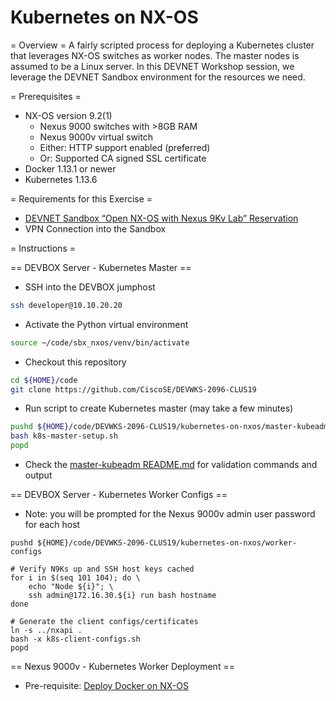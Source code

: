 # Kubernetes on NX-OS

= Overview =
A fairly scripted process for deploying a Kubernetes cluster that
leverages NX-OS switches as worker nodes.  The master nodes is
assumed to be a Linux server.  In this DEVNET Workshop session,
we leverage the DEVNET Sandbox environment for the resources
we need.

= Prerequisites =

* NX-OS version 9.2(1)
  * Nexus 9000 switches with >8GB RAM
  * Nexus 9000v virtual switch
  * Either: HTTP support enabled (preferred)
  * Or: Supported CA signed SSL certificate
* Docker 1.13.1 or newer
* Kubernetes 1.13.6

= Requirements for this Exercise =

* [DEVNET Sandbox “Open NX-OS with Nexus 9Kv Lab” Reservation](https://devnetsandbox.cisco.com/)
* VPN Connection into the Sandbox

= Instructions =

== DEVBOX Server - Kubernetes Master ==

* SSH into the DEVBOX jumphost

```bash
ssh developer@10.10.20.20
```

* Activate the Python virtual environment

```bash
source ~/code/sbx_nxos/venv/bin/activate
```

* Checkout this repository

```bash
cd ${HOME}/code
git clone https://github.com/CiscoSE/DEVWKS-2096-CLUS19
```

* Run script to create Kubernetes master (may take a few minutes)

```bash
pushd ${HOME}/code/DEVWKS-2096-CLUS19/kubernetes-on-nxos/master-kubeadm
bash k8s-master-setup.sh
popd
```

* Check the [master-kubeadm README.md](master-kubeadm/README.md) for validation commands and output

== DEVBOX Server - Kubernetes Worker Configs ==

* Note: you will be prompted for the Nexus 9000v admin user password for each host

```
pushd ${HOME}/code/DEVWKS-2096-CLUS19/kubernetes-on-nxos/worker-configs

# Verify N9Ks up and SSH host keys cached
for i in $(seq 101 104); do \
    echo "Node ${i}"; \
    ssh admin@172.16.30.${i} run bash hostname
done

# Generate the client configs/certificates
ln -s ../nxapi .
bash -x k8s-client-configs.sh
popd
```

== Nexus 9000v - Kubernetes Worker Deployment ==

* Pre-requisite: [Deploy Docker on NX-OS](../docker-on-nxos/README.md)

